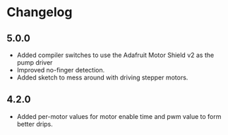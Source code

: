 # Changelog

## 5.0.0

* Added compiler switches to use the Adafruit Motor Shield v2 as the pump driver
* Improved no-finger detection.
* Added sketch to mess around with driving stepper motors.

## 4.2.0

* Added per-motor values for motor enable time and pwm value to form better drips.

